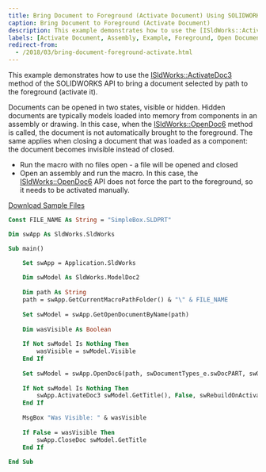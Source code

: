 ```yaml
---
title: Bring Document to Foreground (Activate Document) Using SOLIDWORKS API
caption: Bring Document to Foreground (Activate Document)
description: This example demonstrates how to use the [ISldWorks::ActivateDoc3](https://help.solidworks.com/2018/english/api/sldworksapi/solidworks.interop.sldworks~solidworks.interop.sldworks.isldworks~activatedoc3.html) method of the SOLIDWORKS API to bring a document selected by path to the foreground (activate it).
labels: [Activate Document, Assembly, Example, Foreground, Open Document]
redirect-from:
  - /2018/03/bring-document-foreground-activate.html
---
```

This example demonstrates how to use the [ISldWorks::ActivateDoc3](https://help.solidworks.com/2018/english/api/sldworksapi/solidworks.interop.sldworks~solidworks.interop.sldworks.isldworks~activatedoc3.html) method of the SOLIDWORKS API to bring a document selected by path to the foreground (activate it).

Documents can be opened in two states, visible or hidden. Hidden documents are typically models loaded into memory from components in an assembly or drawing. In this case, when the [ISldWorks::OpenDoc6](https://help.solidworks.com/2017/english/api/sldworksapi/solidworks.interop.sldworks~solidworks.interop.sldworks.isldworks~opendoc6.html) method is called, the document is not automatically brought to the foreground. The same applies when closing a document that was loaded as a component: the document becomes invisible instead of closed.

* Run the macro with no files open - a file will be opened and closed
* Open an assembly and run the macro. In this case, the [ISldWorks::OpenDoc6](https://help.solidworks.com/2017/english/api/sldworksapi/solidworks.interop.sldworks~solidworks.interop.sldworks.isldworks~opendoc6.html) API does not force the part to the foreground, so it needs to be activated manually.

[Download Sample Files](SimpleBox.zip)

~~~ vb
Const FILE_NAME As String = "SimpleBox.SLDPRT"

Dim swApp As SldWorks.SldWorks

Sub main()

    Set swApp = Application.SldWorks
    
    Dim swModel As SldWorks.ModelDoc2
    
    Dim path As String
    path = swApp.GetCurrentMacroPathFolder() & "\" & FILE_NAME
    
    Set swModel = swApp.GetOpenDocumentByName(path)
    
    Dim wasVisible As Boolean
    
    If Not swModel Is Nothing Then
        wasVisible = swModel.Visible
    End If
    
    Set swModel = swApp.OpenDoc6(path, swDocumentTypes_e.swDocPART, swOpenDocOptions_e.swOpenDocOptions_Silent, "", 0, 0)
    
    If Not swModel Is Nothing Then
        swApp.ActivateDoc3 swModel.GetTitle(), False, swRebuildOnActivation_e.swDontRebuildActiveDoc, 0
    End If
    
    MsgBox "Was Visible: " & wasVisible
    
    If False = wasVisible Then
        swApp.CloseDoc swModel.GetTitle
    End If
    
End Sub


~~~